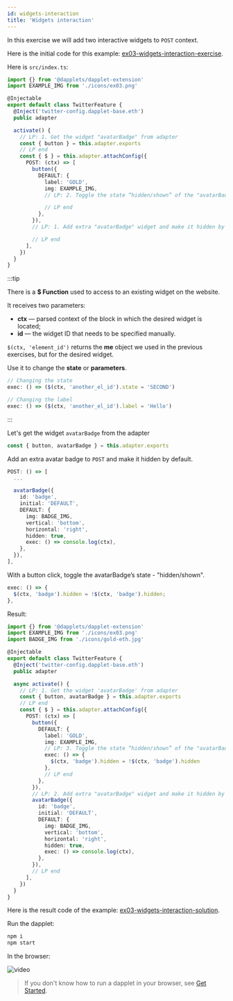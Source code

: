 ```yaml
---
id: widgets-interaction
title: 'Widgets interaction'
---
```


In this exercise we will add two interactive widgets to `POST` context.

Here is the initial code for this example: [ex03-widgets-interaction-exercise](https://github.com/dapplets/dapplet-template/tree/ex03-widgets-interaction-exercise).

Here is `src/index.ts`:

```ts
import {} from '@dapplets/dapplet-extension'
import EXAMPLE_IMG from './icons/ex03.png'

@Injectable
export default class TwitterFeature {
  @Inject('twitter-config.dapplet-base.eth')
  public adapter

  activate() {
    // LP: 1. Get the widget "avatarBadge" from adapter
    const { button } = this.adapter.exports
    // LP end
    const { $ } = this.adapter.attachConfig({
      POST: (ctx) => [
        button({
          DEFAULT: {
            label: 'GOLD',
            img: EXAMPLE_IMG,
            // LP: 2. Toggle the state “hidden/shown” of the "avatarBadge" widget on button click

            // LP end
          },
        }),
        // LP: 1. Add extra "avatarBadge" widget and make it hidden by default

        // LP end
      ],
    })
  }
}
```

:::tip

There is a **$ Function** used to access to an existing widget on the website.

It receives two parameters:

- **ctx** — parsed context of the block in which the desired widget is located;
- **id** — the widget ID that needs to be specified manually.

`$(ctx, 'element_id')` returns the **me** object we used in the previous exercises, but for the desired widget.

Use it to change the **state** or **parameters**.

```ts
// Changing the state
exec: () => ($(ctx, 'another_el_id').state = 'SECOND')

// Changing the label
exec: () => ($(ctx, 'another_el_id').label = 'Hello')
```

:::

Let's get the widget `avatarBadge` from the adapter

```ts
const { button, avatarBadge } = this.adapter.exports
```

Add an extra avatar badge to `POST` and make it hidden by default.

```ts
POST: () => [
  ...

  avatarBadge({
    id: 'badge',
    initial: 'DEFAULT',
    DEFAULT: {
      img: BADGE_IMG,
      vertical: 'bottom',
      horizontal: 'right',
      hidden: true,
      exec: () => console.log(ctx),
    },
  }),
],
```

With a button click, toggle the avatarBadge’s state - "hidden/shown".

```ts
exec: () => {
  $(ctx, 'badge').hidden = !$(ctx, 'badge').hidden;
},
```

Result:

```ts
import {} from '@dapplets/dapplet-extension'
import EXAMPLE_IMG from './icons/ex03.png'
import BADGE_IMG from './icons/gold-eth.jpg'

@Injectable
export default class TwitterFeature {
  @Inject('twitter-config.dapplet-base.eth')
  public adapter

  async activate() {
    // LP: 1. Get the widget 'avatarBadge' from adapter
    const { button, avatarBadge } = this.adapter.exports
    // LP end
    const { $ } = this.adapter.attachConfig({
      POST: (ctx) => [
        button({
          DEFAULT: {
            label: 'GOLD',
            img: EXAMPLE_IMG,
            // LP: 3. Toggle the state “hidden/shown” of the "avatarBadge" widget on button click
            exec: () => {
              $(ctx, 'badge').hidden = !$(ctx, 'badge').hidden
            },
            // LP end
          },
        }),
        // LP: 2. Add extra "avatarBadge" widget and make it hidden by default
        avatarBadge({
          id: 'badge',
          initial: 'DEFAULT',
          DEFAULT: {
            img: BADGE_IMG,
            vertical: 'bottom',
            horizontal: 'right',
            hidden: true,
            exec: () => console.log(ctx),
          },
        }),
        // LP end
      ],
    })
  }
}
```

Here is the result code of the example: [ex03-widgets-interaction-solution](https://github.com/dapplets/dapplet-template/tree/ex03-widgets-interaction-solution).

Run the dapplet:

```bash
npm i
npm start
```

In the browser:

![video](/video/ex_3.gif)

> If you don't know how to run a dapplet in your browser, see [Get Started](/docs/get-started#10-connect-the-development-server-to-the-dapplets-extension).
